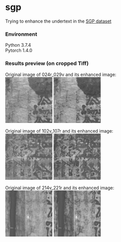 # sgp
Trying to enhance the undertext in the [SGP dataset](http://openn.library.upenn.edu/)

### Environment
Python 3.7.4 <br />
Pytorch 1.4.0
<br />


### Results preview (on cropped Tiff)
Original image of 024r_029v and its enhanced image:
<br />
<img src='/results_preview/024r_029v_orig.png' width='150'>
<img src='/results_preview/024r_029v_enh.png' width='150'>
<br />

Original image of 102v_107r and its enhanced image:
<br />
<img src='/results_preview/102v_107r_orig.png' width='150'>
<img src='/results_preview/102v_107r_enh_lighter.png' width='150'>
<br />

Original image of 214v_221r and its enhanced image:
<br />
<img src='/results_preview/214v_221r_orig.png' width='150'>
<img src='/results_preview/214v_221r_enh.png' width='150'>
<br />
